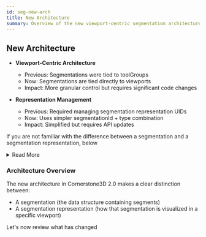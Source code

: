```yaml
---
id: seg-new-arch
title: New Architecture
summary: Overview of the new viewport-centric segmentation architecture in OHIF 3.9, which replaces the previous toolGroup-centric approach and introduces clearer separation between segmentation data and its visual representation.
---
```



## New Architecture

* **Viewport-Centric Architecture**
  * Previous: Segmentations were tied to toolGroups
  * Now: Segmentations are tied directly to viewports
  * Impact: More granular control but requires significant code changes

* **Representation Management**
  * Previous: Required managing segmentation representation UIDs
  * Now: Uses simpler segmentationId + type combination
  * Impact: Simplified but requires API updates



If you are not familiar with the difference between a segmentation and a segmentation representation, below

<details>
<summary>Read More</summary>

In Cornerstone3DTools, we have decoupled the concept of a Segmentation from a Segmentation Representation. This means that from one Segmentation we can create multiple Segmentation Representations. For instance, a Segmentation Representation of a 3D Labelmap, can be created from a Segmentation data, and a Segmentation Representation of a Contour can be created from the same Segmentation data. This way we have decouple the presentational aspect of a Segmentation from the underlying data.


Similar relationship structure has been adapted in popular medical imaging softwares such as 3D Slicer with the addition of polymorph segmentation.

- https://github.com/PerkLab/PolySeg
- https://www.slicer.org/



</details>




### Architecture Overview

The new architecture in Cornerstone3D 2.0 makes a clear distinction between:

* A segmentation (the data structure containing segments)
* A segmentation representation (how that segmentation is visualized in a specific viewport)

Let's now review what has changed

